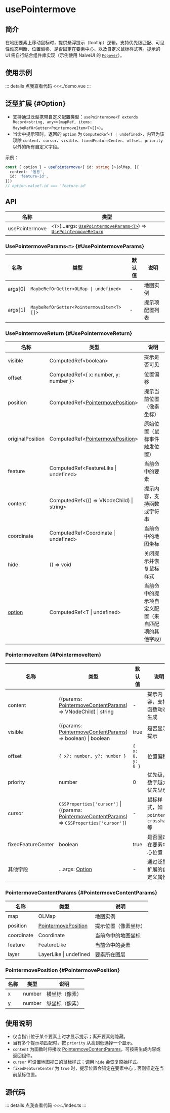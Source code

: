 # usePointermove

## 简介

在地图要素上移动鼠标时，提供悬浮提示（tooltip）逻辑。支持优先级匹配、可见性动态判断、位置偏移、是否固定在要素中心、以及自定义鼠标样式等。提示的 UI 需自行结合组件库实现（示例使用 NaiveUI 的 [`Popover`](https://www.naiveui.com/zh-CN/os-theme/components/popover)）。

## 使用示例

<script lang="ts" setup>
import Demo from './demo.vue'
</script>

<ClientOnly>
<Demo />
</ClientOnly>

::: details 点我查看代码
<<<./demo.vue
:::

## 泛型扩展 {#Option}

- 支持通过泛型携带自定义配置类型：`usePointermove<T extends Record<string, any>>(mapRef, items: MaybeRefOrGetter<PointermoveItem<T>[]>)`。
- 当命中提示项时，返回的 `option` 为 `ComputedRef<T | undefined>`，内容为该项除 `content`、`cursor`、`visible`、`fixedFeatureCenter`、`offset`、`priority` 以外的所有自定义字段。

示例：

```ts
const { option } = usePointermove<{ id: string }>(olMap, [{
  content: '信息',
  id: 'feature-id',
}])
// option.value?.id === 'feature-id'
```

## API

| 名称 | 类型 |
|--------|--------|
| usePointermove | `<T>`(...args: [`UsePointermoveParams<T>`](#UsePointermoveParams)) => [`UsePointermoveReturn`](#UsePointermoveReturn) |

### UsePointermoveParams`<T>` {#UsePointermoveParams}

| 名称   | 类型   | 默认值 | 说明 |
|--------|--------|--------|------|
| args[0]  | `MaybeRefOrGetter<OLMap \| undefined>` | - | 地图实例 |
| args[1]  | `MaybeRefOrGetter<PointermoveItem<T>[]>` | - | 提示项配置列表 |

### UsePointermoveReturn {#UsePointermoveReturn}

| 名称 | 类型 | 说明 |
|------|------|------|
| visible | ComputedRef&lt;boolean&gt; | 提示是否可见 |
| offset | ComputedRef&lt;{ x: number, y: number }&gt; | 位置偏移 |
| position | ComputedRef&lt;[PointermovePosition](#PointermovePosition)&gt; | 提示当前位置（像素坐标） |
| originalPosition | ComputedRef&lt;[PointermovePosition](#PointermovePosition)&gt; | 原始位置（鼠标事件触发位置） |
| feature | ComputedRef&lt;FeatureLike \| undefined&gt; | 当前命中的要素 |
| content | ComputedRef&lt;(() => VNodeChild) \| string&gt; | 提示内容，支持函数或字符串 |
| coordinate | ComputedRef&lt;Coordinate \| undefined&gt; | 当前命中的地图坐标 |
| hide | () => void | 关闭提示并恢复鼠标样式 |
| [option](#Option) | ComputedRef&lt;T \| undefined&gt; | 当前命中的提示项自定义配置（来自匹配项的其他字段） |

### PointermoveItem {#PointermoveItem}

| 名称 | 类型 | 默认值 | 说明 |
|------|------|------|------|
| content | ((params: [PointermoveContentParams](#PointermoveContentParams)) => VNodeChild) \| string | - | 提示内容，支持函数动态生成 |
| visible | ((params: [PointermoveContentParams](#PointermoveContentParams)) => boolean) \| boolean | true | 是否显示提示 |
| offset | `{ x?: number, y?: number }` | `{ x: 0, y: 0 }` | 位置偏移 |
| priority | number | 0 | 优先级，数字越大优先显示 |
| cursor | `CSSProperties['cursor']` \| ((params: [PointermoveContentParams](#PointermoveContentParams)) => `CSSProperties['cursor']`) | - | 鼠标样式，如 `pointer`、`crosshair` 等 |
| fixedFeatureCenter | boolean | true | 是否固定在要素中心位置 |
| 其他字段 | ...args: [Option](#Option) | - | 通过泛型扩展的自定义属性 |

### PointermoveContentParams {#PointermoveContentParams}

| 名称 | 类型 | 说明 |
|------|------|------|
| map | OLMap | 地图实例 |
| position | [PointermovePosition](#PointermovePosition) | 提示位置（像素坐标） |
| coordinate | Coordinate | 当前命中的地图坐标 |
| feature | FeatureLike | 当前命中的要素 |
| layer | LayerLike \| undefined | 要素所在图层 |

### PointermovePosition {#PointermovePosition}

| 名称 | 类型 | 说明 |
|------|------|------|
| x | number | 横坐标（像素） |
| y | number | 纵坐标（像素） |

## 使用说明

- 仅当指针位于某个要素上时才显示提示；离开要素则隐藏。
- 当有多个提示项匹配时，按 `priority` 从高到低选择一个显示。
- `content` 为函数时将接收 [PointermoveContentParams](#PointermoveContentParams)，可按需生成内容或返回组件。
- `cursor` 可设置地图视口的鼠标样式；调用 `hide` 会恢复原始样式。
- `fixedFeatureCenter` 为 `true` 时，提示位置会锚定在要素中心；否则锚定在当前鼠标位置。

## 源代码

::: details 点我查看代码
<<<./index.ts
:::
